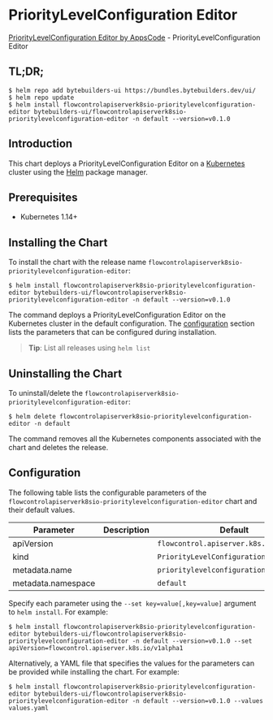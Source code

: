 # PriorityLevelConfiguration Editor

[PriorityLevelConfiguration Editor by AppsCode](https://byte.builders) - PriorityLevelConfiguration Editor

## TL;DR;

```console
$ helm repo add bytebuilders-ui https://bundles.bytebuilders.dev/ui/
$ helm repo update
$ helm install flowcontrolapiserverk8sio-prioritylevelconfiguration-editor bytebuilders-ui/flowcontrolapiserverk8sio-prioritylevelconfiguration-editor -n default --version=v0.1.0
```

## Introduction

This chart deploys a PriorityLevelConfiguration Editor on a [Kubernetes](http://kubernetes.io) cluster using the [Helm](https://helm.sh) package manager.

## Prerequisites

- Kubernetes 1.14+

## Installing the Chart

To install the chart with the release name `flowcontrolapiserverk8sio-prioritylevelconfiguration-editor`:

```console
$ helm install flowcontrolapiserverk8sio-prioritylevelconfiguration-editor bytebuilders-ui/flowcontrolapiserverk8sio-prioritylevelconfiguration-editor -n default --version=v0.1.0
```

The command deploys a PriorityLevelConfiguration Editor on the Kubernetes cluster in the default configuration. The [configuration](#configuration) section lists the parameters that can be configured during installation.

> **Tip**: List all releases using `helm list`

## Uninstalling the Chart

To uninstall/delete the `flowcontrolapiserverk8sio-prioritylevelconfiguration-editor`:

```console
$ helm delete flowcontrolapiserverk8sio-prioritylevelconfiguration-editor -n default
```

The command removes all the Kubernetes components associated with the chart and deletes the release.

## Configuration

The following table lists the configurable parameters of the `flowcontrolapiserverk8sio-prioritylevelconfiguration-editor` chart and their default values.

|     Parameter      | Description |                 Default                 |
|--------------------|-------------|-----------------------------------------|
| apiVersion         |             | `flowcontrol.apiserver.k8s.io/v1alpha1` |
| kind               |             | `PriorityLevelConfiguration`            |
| metadata.name      |             | `prioritylevelconfiguration`            |
| metadata.namespace |             | `default`                               |


Specify each parameter using the `--set key=value[,key=value]` argument to `helm install`. For example:

```console
$ helm install flowcontrolapiserverk8sio-prioritylevelconfiguration-editor bytebuilders-ui/flowcontrolapiserverk8sio-prioritylevelconfiguration-editor -n default --version=v0.1.0 --set apiVersion=flowcontrol.apiserver.k8s.io/v1alpha1
```

Alternatively, a YAML file that specifies the values for the parameters can be provided while
installing the chart. For example:

```console
$ helm install flowcontrolapiserverk8sio-prioritylevelconfiguration-editor bytebuilders-ui/flowcontrolapiserverk8sio-prioritylevelconfiguration-editor -n default --version=v0.1.0 --values values.yaml
```
